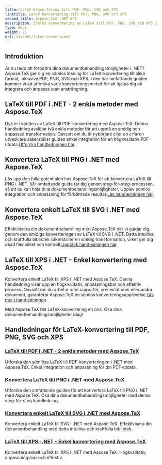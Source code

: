 ```yaml
---
title: LaTeX-konvertering till PDF, PNG, SVG och XPS
linktitle: LaTeX-konvertering till PDF, PNG, SVG och XPS
second_title: Aspose.TeX .NET API
description: Sömlös konvertering av LaTeX till PDF, PNG, SVG och XPS i .NET med Aspose.TeX. Enkel integrering för anpassad, högkvalitativ PDF-utdata.
type: docs
weight: 21
url: /sv/net/latex-conversion/
---
```

## Introduktion

Är du redo att förbättra dina dokumentbehandlingsmöjligheter i .NET? Aspose.TeX ger dig en sömlös lösning för LaTeX-konvertering till olika format, inklusive PDF, PNG, SVG och XPS. I den här omfattande guiden kommer vi att utforska varje konverteringsmetod för att hjälpa dig att integrera och anpassa utan ansträngning.

## LaTeX till PDF i .NET - 2 enkla metoder med Aspose.TeX

 Dyk in i världen av LaTeX till PDF-konvertering med Aspose.TeX. Denna handledning avslöjar två enkla metoder för att uppnå en smidig och anpassad transformation. Oavsett om du är nybörjare eller en erfaren utvecklare säkerställer guiden enkel integration för en högkvalitativ PDF-utdata.[Utforska handledningen här](./to-pdf/).

## Konvertera LaTeX till PNG i .NET med Aspose.TeX

 Lås upp den fulla potentialen hos Aspose.TeX för att konvertera LaTeX till PNG i .NET. Vår omfattande guide tar dig genom steg-för-steg-processen, så att du kan höja dina dokumentbehandlingsmöjligheter. Upplev sömlös integration och anpassning för förbättrade resultat.[Läs handledningen här](./to-png/).

## Konvertera enkelt LaTeX till SVG i .NET med Aspose.TeX

 Effektivisera din dokumentbehandling med Aspose.TeX när vi guidar dig genom den smidiga konverteringen av LaTeX till SVG i .NET. Detta intuitiva och kraftfulla bibliotek säkerställer en smidig transformation, vilket ger dig ökad flexibilitet och kontroll.[Upptäck handledningen här](./to-svg/).

## LaTeX till XPS i .NET - Enkel konvertering med Aspose.TeX

 Konvertera enkelt LaTeX till XPS i .NET med Aspose.TeX. Denna handledning visar upp en högkvalitativ, anpassningsbar och effektiv process. Oavsett om du arbetar med rapporter, presentationer eller andra dokument, garanterar Aspose.TeX en sömlös konverteringsupplevelse.[Läs mer i handledningen](./to-xps/).

Med Aspose.TeX blir LaTeX-konvertering en bris. Öka dina dokumentbehandlingsmöjligheter idag!
## Handledningar för LaTeX-konvertering till PDF, PNG, SVG och XPS
### [LaTeX till PDF i .NET - 2 enkla metoder med Aspose.TeX](./to-pdf/)
Utforska den sömlösa LaTeX till PDF-konverteringen i .NET med Aspose.TeX. Enkel integration och anpassning för din PDF-utdata.
### [Konvertera LaTeX till PNG i .NET med Aspose.TeX](./to-png/)
Utforska den omfattande guiden för att konvertera LaTeX till PNG i .NET med Aspose.TeX. Öka dina dokumentbehandlingsmöjligheter med denna steg-för-steg handledning.
### [Konvertera enkelt LaTeX till SVG i .NET med Aspose.TeX](./to-svg/)
Konvertera enkelt LaTeX till SVG i .NET med Aspose.TeX. Effektivisera din dokumentbehandling med detta intuitiva och kraftfulla bibliotek.
### [LaTeX till XPS i .NET - Enkel konvertering med Aspose.TeX](./to-xps/)
Konvertera enkelt LaTeX till XPS i .NET med Aspose.TeX. Högkvalitativ, anpassningsbar och effektiv.